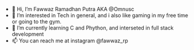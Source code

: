 - 👋 Hi, I’m Fawwaz Ramadhan Putra AKA @Omnusc 
- 👀 I’m interested in Tech in general, and i also like gaming in my free time or going to the gym.
- 🌱 I’m currently learning C and Phython, and interseted in full stack development
- 📫 You can reach me at instagram @fawwaz_rp

<!---
Omnusc/Omnusc is a ✨ special ✨ repository because its `README.md` (this file) appears on your GitHub profile.
You can click the Preview link to take a look at your changes.
--->
